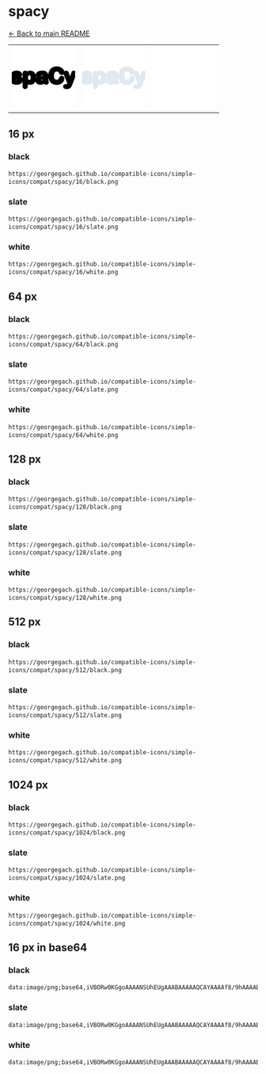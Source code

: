 # spacy

[← Back to main README](../../README.md)

<table><tr>
  <td><img src="./128/black.png" width="128" alt="spacy black icon" /></td>
  <td><img src="./128/slate.png" width="128" alt="spacy slate icon" /></td>
  <td><img src="./128/white.png" width="128" alt="spacy white icon" /></td>
</tr></table>

## 16 px

### black
```
https://georgegach.github.io/compatible-icons/simple-icons/compat/spacy/16/black.png
```

### slate
```
https://georgegach.github.io/compatible-icons/simple-icons/compat/spacy/16/slate.png
```

### white
```
https://georgegach.github.io/compatible-icons/simple-icons/compat/spacy/16/white.png
```

## 64 px

### black
```
https://georgegach.github.io/compatible-icons/simple-icons/compat/spacy/64/black.png
```

### slate
```
https://georgegach.github.io/compatible-icons/simple-icons/compat/spacy/64/slate.png
```

### white
```
https://georgegach.github.io/compatible-icons/simple-icons/compat/spacy/64/white.png
```

## 128 px

### black
```
https://georgegach.github.io/compatible-icons/simple-icons/compat/spacy/128/black.png
```

### slate
```
https://georgegach.github.io/compatible-icons/simple-icons/compat/spacy/128/slate.png
```

### white
```
https://georgegach.github.io/compatible-icons/simple-icons/compat/spacy/128/white.png
```

## 512 px

### black
```
https://georgegach.github.io/compatible-icons/simple-icons/compat/spacy/512/black.png
```

### slate
```
https://georgegach.github.io/compatible-icons/simple-icons/compat/spacy/512/slate.png
```

### white
```
https://georgegach.github.io/compatible-icons/simple-icons/compat/spacy/512/white.png
```

## 1024 px

### black
```
https://georgegach.github.io/compatible-icons/simple-icons/compat/spacy/1024/black.png
```

### slate
```
https://georgegach.github.io/compatible-icons/simple-icons/compat/spacy/1024/slate.png
```

### white
```
https://georgegach.github.io/compatible-icons/simple-icons/compat/spacy/1024/white.png
```

## 16 px in base64

### black
```
data:image/png;base64,iVBORw0KGgoAAAANSUhEUgAAABAAAAAQCAYAAAAf8/9hAAAABmJLR0QA/wD/AP+gvaeTAAAAuElEQVQ4je3QMU4CYRDF8d9mQ0PrASyMR4CWO3ADe09gQ2VvYyB0nkCIoTDSuQmxsFG0MDaGhIqGKER3k8VmCrq1strXvPlm/pkv86j1bzrAFEtcItkf3mCOE2R4wTnO8IYxRljjCgUe0cEESuzwGn6HH3yG51hhFh8O8IFF8MqAvqORRV2E57H8C7fxvgj2PUULG1yjjS2GeEIzzjjFIY7RxzO66O1ncYQHpBWBJpHBPRoVbK2/6BdP/jQXbfErcAAAAABJRU5ErkJggg==
```

### slate
```
data:image/png;base64,iVBORw0KGgoAAAANSUhEUgAAABAAAAAQCAYAAAAf8/9hAAAABmJLR0QA/wD/AP+gvaeTAAABCElEQVQ4je2RoUpDYQCFv/NPRZPKysIWnEnBB7AIRl/BNLSaDL6CGASLoI9g2kAQBIOgRdSy4IIYdrngrmXXgUW5/zEMTCKKdV8+nMM5B0b8G/1GlKaDskvFiRUWsZu1yvSWJAOo+9w/lcIcjvsWm4JZUAt4AxqgDmATV+XQQl7HbheMbQcVO0p6eQRk1MFxAetCYgX5HcKEZckMBI+1ysxyN8uPZK9JCjbVAGDpA7sOQPDU0C9MAgZB0IvxUtLLzwUbIjRtqoKnYPtM0MY+HvYKZRP3bA4lP+B4rYKGzSWi7ujdInLLMPnga6gky+eTXv/GdumnQW2rm/Xv0+z16s4e/+NpI77jExFXgCn0/yTmAAAAAElFTkSuQmCC
```

### white
```
data:image/png;base64,iVBORw0KGgoAAAANSUhEUgAAABAAAAAQCAYAAAAf8/9hAAAABmJLR0QA/wD/AP+gvaeTAAAAxUlEQVQ4je2RMWpCQRRFz49kAeIKoivJNqwEd5DCLYhF4DcfzC4EQRBTCBFEJI2FaWwkkMpOhfgFj4VPkDSCRSpPc+fNDJc7d+DO/6CW1Hf1R83U5HyWqF3gCXgF6kAR6ABboAZ8AQLPsV8FZsAL0EA9eGIeOlB36jo0V1fqONK01aX6rXo2yNXfMBjFeh+ah/lG7cecxt3FA9CLSG8RtQS0gAyYA6N4yhAoA01gGhWkl0VV1IlauFJoon6qH+rjLZ9y5w9Hnbm2Dkzvt7cAAAAASUVORK5CYII=
```

